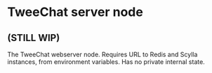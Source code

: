# TweeChat server node

## (STILL WIP)

The TweeChat webserver node. Requires URL to Redis and Scylla instances, from environment variables. Has no private internal state.